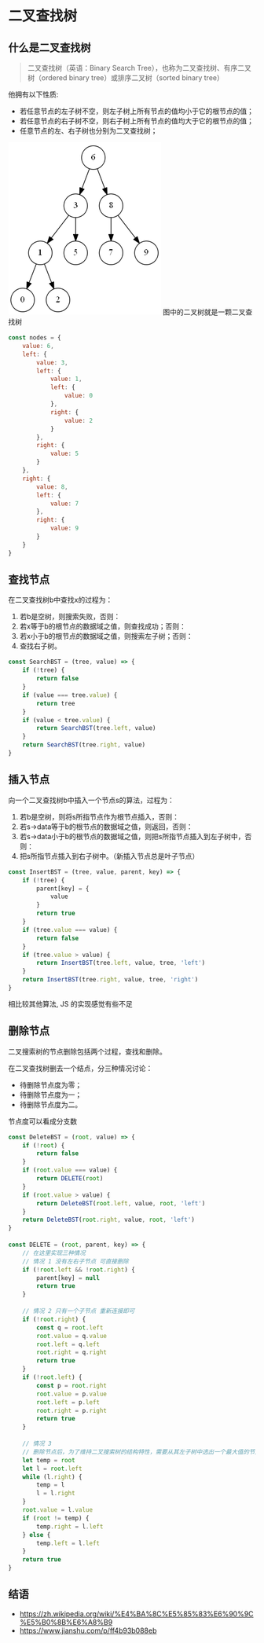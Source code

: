 # 二叉查找树

## 什么是二叉查找树

> 二叉查找树（英语：Binary Search Tree），也称为二叉查找树、有序二叉树（ordered binary tree）或排序二叉树（sorted binary tree）

他拥有以下性质:

- 若任意节点的左子树不空，则左子树上所有节点的值均小于它的根节点的值；
- 若任意节点的右子树不空，则右子树上所有节点的值均大于它的根节点的值；
- 任意节点的左、右子树也分别为二叉查找树；

![](./images/bst.png)
图中的二叉树就是一颗二叉查找树

```js
const nodes = {
    value: 6,
    left: {
        value: 3,
        left: {
            value: 1,
            left: {
                value: 0
            },
            right: {
                value: 2
            }
        },
        right: {
            value: 5
        }
    },
    right: {
        value: 8,
        left: {
            value: 7
        },
        right: {
            value: 9
        }
    }
} 
```

## 查找节点

在二叉查找树b中查找x的过程为：

1. 若b是空树，则搜索失败，否则：
2. 若x等于b的根节点的数据域之值，则查找成功；否则：
3. 若x小于b的根节点的数据域之值，则搜索左子树；否则：
4. 查找右子树。

```js
const SearchBST = (tree, value) => {
    if (!tree) {
        return false
    }
    if (value === tree.value) {
        return tree
    }
    if (value < tree.value) {
        return SearchBST(tree.left, value)
    }
    return SearchBST(tree.right, value)
}

```

## 插入节点

向一个二叉查找树b中插入一个节点s的算法，过程为：

1. 若b是空树，则将s所指节点作为根节点插入，否则：
2. 若s->data等于b的根节点的数据域之值，则返回，否则：
3. 若s->data小于b的根节点的数据域之值，则把s所指节点插入到左子树中，否则：
4. 把s所指节点插入到右子树中。（新插入节点总是叶子节点）

```js
const InsertBST = (tree, value, parent, key) => {
    if (!tree) {
        parent[key] = {
            value
        }
        return true
    }
    if (tree.value === value) {
        return false
    }
    if (tree.value > value) {
        return InsertBST(tree.left, value, tree, 'left')
    }
    return InsertBST(tree.right, value, tree, 'right')
}
```

相比较其他算法, JS 的实现感觉有些不足

## 删除节点

二叉搜索树的节点删除包括两个过程，查找和删除。

在二叉查找树删去一个结点，分三种情况讨论：

* 待删除节点度为零；
* 待删除节点度为一；
* 待删除节点度为二。

节点度可以看成分支数

```js
const DeleteBST = (root, value) => {
    if (!root) {
        return false
    }
    if (root.value === value) {
        return DELETE(root)
    }
    if (root.value > value) {
        return DeleteBST(root.left, value, root, 'left')
    }
    return DeleteBST(root.right, value, root, 'left')
}

const DELETE = (root, parent, key) => {
    // 在这里实现三种情况
    // 情况 1 没有左右子节点 可直接删除
    if (!root.left && !root.right) {
        parent[key] = null
        return true
    }

    // 情况 2 只有一个子节点 重新连接即可
    if (!root.right) {
        const q = root.left
        root.value = q.value
        root.left = q.left
        root.right = q.right
        return true
    }
    if (!root.left) {
        const p = root.right
        root.value = p.value
        root.left = p.left
        root.right = p.right
        return true
    }

    // 情况 3
    // 删除节点后，为了维持二叉搜索树的结构特性，需要从其左子树中选出一个最大值的节点，“上移”到删除的节点位置上
    let temp = root
    let l = root.left
    while (l.right) {
        temp = l
        l = l.right
    }
    root.value = l.value
    if (root != temp) {
        temp.right = l.left
    } else {
        temp.left = l.left
    }
    return true
}

```

## 结语

- https://zh.wikipedia.org/wiki/%E4%BA%8C%E5%85%83%E6%90%9C%E5%B0%8B%E6%A8%B9
- https://www.jianshu.com/p/ff4b93b088eb
